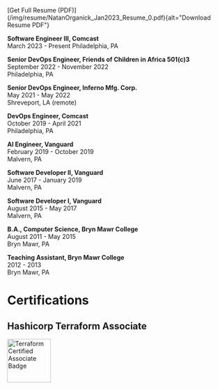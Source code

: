 <style>
    #badge {
        width: 100px !important;
        height: 100px !important;
    }
</style>
<div class="terminal-mkdocs-pad-to-match-side-nav" markdown>
[Get Full Resume (PDF)](/img/resume/NatanOrganick_Jan2023_Resume_0.pdf){alt="Download Resume PDF"}
</div>

**Software Engineer III, Comcast**  
March 2023 - Present
Philadelphia, PA 

**Senior DevOps Engineer, Friends of Children in Africa 501(c)3**  
September 2022 - November 2022  
Philadelphia, PA  

**Senior DevOps Engineer, Inferno Mfg. Corp.**  
May 2021 - May 2022  
Shreveport, LA (remote)  

**DevOps Engineer, Comcast**  
October 2019 - April 2021  
Philadelphia, PA  

**AI Engineer, Vanguard**  
February 2019 - October 2019  
Malvern, PA  

**Software Developer II, Vanguard**  
June 2017 - January 2019  
Malvern, PA  

**Software Developer I, Vanguard**  
August 2015 - May 2017  
Malvern, PA  

**B.A., Computer Science, Bryn Mawr College**  
August 2011 - May 2015  
Bryn Mawr, PA  

**Teaching Assistant, Bryn Mawr College**  
2012 - 2013  
Bryn Mawr, PA  


# Certifications

## Hashicorp Terraform Associate
<div markdown>
<a href="https://www.credly.com/badges/9a48a66e-a992-46aa-a8b4-a4ff553b6e13/public_url" title="view Terraform Associate certificate on credly">
<img src="/img/resume/hashicorp_terraform_badge.png" alt="Terraform Certified Associate Badge" id="badge">
</a>
</div>
